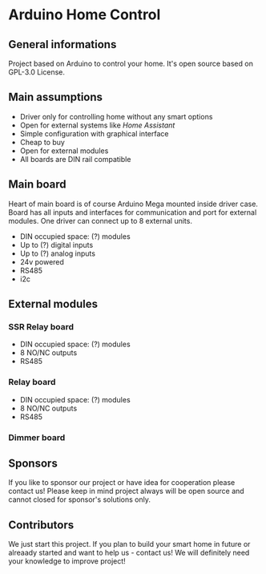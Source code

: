 # Arduino Home Control

## General informations

Project based on Arduino to control your home. It's open source based on GPL-3.0 License.

## Main assumptions

* Driver only for controlling home without any smart options
* Open for external systems like *Home Assistant*
* Simple configuration with graphical interface
* Cheap to buy
* Open for external modules
* All boards are DIN rail compatible

## Main board

Heart of main board is of course Arduino Mega mounted inside driver case. Board has all inputs and interfaces for communication and port for external modules. One driver can connect up to 8 external units.

* DIN occupied space: (?) modules
* Up to (?) digital inputs
* Up to (?) analog inputs
* 24v powered
* RS485
* i2c
 
## External modules

### SSR Relay board

* DIN occupied space: (?) modules
* 8 NO/NC outputs
* RS485

### Relay board

* DIN occupied space: (?) modules
* 8 NO/NC outputs
* RS485

### Dimmer board

## Sponsors

If you like to sponsor our project or have idea for cooperation please contact us! 
Please keep in mind project always will be open source and cannot closed for sponsor's solutions only.

## Contributors

We just start this project. If you plan to build your smart home in future or alreaady started and want to help us - contact us! We will definitely need your knowledge to improve project!
